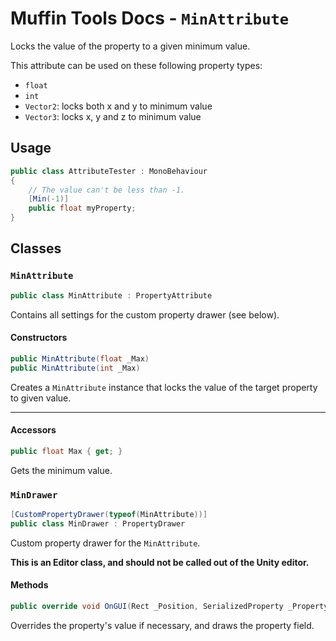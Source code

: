# Muffin Tools Docs - `MinAttribute`

Locks the value of the property to a given minimum value.

This attribute can be used on these following property types:

- `float`
- `int`
- `Vector2`: locks both x and y to minimum value
- `Vector3`: locks x, y and z to minimum value

## Usage

```cs
public class AttributeTester : MonoBehaviour
{
    // The value can't be less than -1.
    [Min(-1)]
    public float myProperty;
}
```

## Classes

### `MinAttribute`

```cs
public class MinAttribute : PropertyAttribute
```

Contains all settings for the custom property drawer (see below).

#### Constructors

```cs
public MinAttribute(float _Max)
public MinAttribute(int _Max)
```

Creates a `MinAttribute` instance that locks the value of the target property to given value.

---

#### Accessors

```cs
public float Max { get; }
```

Gets the minimum value.

### `MinDrawer`

```cs
[CustomPropertyDrawer(typeof(MinAttribute))]
public class MinDrawer : PropertyDrawer
```

Custom property drawer for the `MinAttribute`.

**This is an Editor class, and should not be called out of the Unity editor.**

#### Methods

```cs
public override void OnGUI(Rect _Position, SerializedProperty _Property, GUIContent _Label)
```

Overrides the property's value if necessary, and draws the property field.